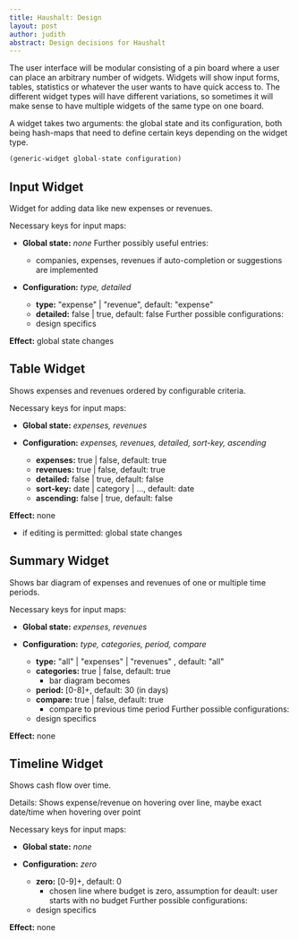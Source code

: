 ```yaml
---
title: Haushalt: Design
layout: post
author: judith
abstract: Design decisions for Haushalt
---
```


The user interface will be modular consisting of a pin board where a user can place an arbitrary number of widgets. Widgets will show input forms, tables, statistics or whatever the user wants to have quick access to. The different widget types will have different variations, so sometimes it will make sense to have multiple widgets of the same type on one board.

A widget takes two arguments: the global state and its configuration, both being hash-maps that need to define certain keys depending on the widget type.


```clojure
(generic-widget global-state configuration)
```

## Input Widget
Widget for adding data like new expenses or revenues.

Necessary keys for input maps:
- **Global state:** _none_
  Further possibly useful entries:
  - companies, expenses, revenues if auto-completion or suggestions are implemented

- **Configuration:** _type, detailed_
  - **type:** "expense" | "revenue", default: "expense"
  - **detailed:** false | true, default: false
  Further possible configurations:
  - design specifics

**Effect:** global state changes

## Table Widget
Shows expenses and revenues ordered by configurable criteria.

Necessary keys for input maps:
- **Global state:** _expenses, revenues_

- **Configuration:** _expenses, revenues, detailed, sort-key, ascending_
  - **expenses:** true | false, default: true
  - **revenues:** true | false, default: true
  - **detailed:** false | true, default: false
  - **sort-key:** date | category | ..., default: date
  - **ascending:** false | true, default: false

**Effect:** none
- if editing is permitted: global state changes

## Summary Widget
Shows bar diagram of expenses and revenues of one or multiple time periods.

Necessary keys for input maps:
- **Global state:** _expenses, revenues_

- **Configuration:** _type, categories, period, compare_
  - **type:** "all" | "expenses" | "revenues" , default: "all"
  - **categories:** true | false, default: true
    - bar diagram becomes
  - **period:** [0-8]+, default: 30 (in days)
  - **compare:** true | false, default: true
    - compare to previous time period
  Further possible configurations:
  - design specifics

**Effect:** none

## Timeline Widget
Shows cash flow over time.

Details:
Shows expense/revenue on hovering over line, maybe exact date/time when hovering over point

Necessary keys for input maps:
- **Global state:** _none_

- **Configuration:** _zero_
  - **zero:** [0-9]+, default: 0
    - chosen line where budget is zero, assumption for deault: user starts with no budget
  Further possible configurations:
  - design specifics

**Effect:** none
